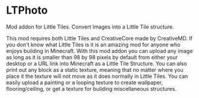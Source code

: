 # LTPhoto
Mod addon for Little Tiles. Convert Images into a Little Tile structure.

This mod requires both Little Tiles and CreativeCore made by CreativeMD. If you don't know what Little Tiles is it is an amazing mod for anyone who enjoys building in Minecraft. With this mod addon you can upload any image as long as it is smaller than 98 by 98 pixels by default from either your desktop or a URL link into Minecraft as a Little Tile Structure. You can also print out any block as a static texture, meaning that no matter where you place it the texture will not move as it does normally in Little Tiles. You can easily upload a painting or a looping texture to create wallpaper, flooring/ceiling, or get a texture for building miscellaneous structures.

